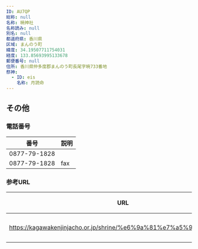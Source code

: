 ```yaml
---
ID: AU7QP
総称: null
名称: 暁神社
名称読み: null
別名: null
都道府県: 香川県
区域: まんのう町
緯度: 34.19507711754031
経度: 133.85693995133678
郵便番号: null
住所: 香川県仲多度郡まんのう町長尾字暁733番地
祭神:
  - ID: eis
    名称: 月読命
---
```


## その他

### 電話番号

| 番号         | 説明 |
| ------------ | ---- |
| 0877-79-1828 |      |
| 0877-79-1828 | fax  |

### 参考URL

| URL                                                                 | 説明   |
| ------------------------------------------------------------------- | ------ |
| https://kagawakenjinjacho.or.jp/shrine/%e6%9a%81%e7%a5%9e%e7%a4%be/ | 神社庁 |
